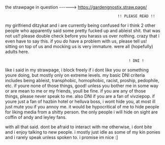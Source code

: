 the strawpage in question ------> https://gardengnostix.straw.page/

                                                       !! PLEASE READ !!

my girlfriend ditzykat and i are currently being confused for i think 2 other people who apparently said some pretty fucked up and ableist shit. that was not us!! please double check before you harass us over nothing. crazy that i even have to say this.
if you *do* have a problem with us, please tell us! sitting on top of us and mocking us is very immature. were all (hopefully) adults here.


                                                            ! DNI !
like i said in my strawpage, i block freely if i dont like you or something youre doing, but mostly only on extreme levels. my basic DNI criteria includes being ableist, transphobic, homophobic, racist, proship, pedophile, etc.
if youre none of those things, good! unless you bother me in some way or are mean to me or my friends, youll be fine. if you are any of those things, please never speak to me.
also DNI if you are a fan of vivziepop. if youre just a fan of hazbin hotel or helluva boss, i wont hide you, at most ill just mute you if you annoy me. it would be hypocritical of me to hide people for liking media from a shitty person.
the only people i will hide on sight are coffin of andy and leyley fans. 

with all that said. dont be afraid to interact with me otherwise, i dont bite and i enjoy talking to new people. i mostly just idle as some of my kin ponies and i rarely speak unless spoken to.
i promise im nice :]
